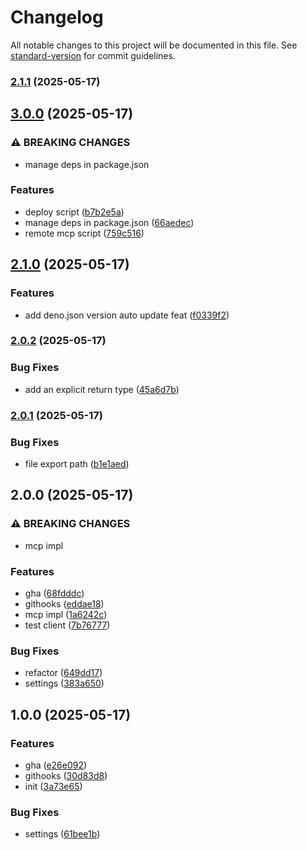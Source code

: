 # Changelog

All notable changes to this project will be documented in this file. See [standard-version](https://github.com/conventional-changelog/standard-version) for commit guidelines.

### [2.1.1](https://github.com/sakupi01/mcp-saba/compare/v3.0.0...v2.1.1) (2025-05-17)

## [3.0.0](https://github.com/sakupi01/mcp-saba/compare/v2.1.0...v3.0.0) (2025-05-17)


### ⚠ BREAKING CHANGES

* manage deps in package.json

### Features

* deploy script ([b7b2e5a](https://github.com/sakupi01/mcp-saba/commit/b7b2e5a7ee8ac08c9664552a04ac52b63565fda5))
* manage deps in package.json ([66aedec](https://github.com/sakupi01/mcp-saba/commit/66aedec1738535e2c54ac0554caaacd4d395e0df))
* remote mcp script ([759c516](https://github.com/sakupi01/mcp-saba/commit/759c51675ceec81663e1bb5cbf1b6ddc98891d1a))

## [2.1.0](https://github.com/sakupi01/mcp-saba/compare/v2.0.2...v2.1.0) (2025-05-17)


### Features

* add deno.json version auto update feat ([f0339f2](https://github.com/sakupi01/mcp-saba/commit/f0339f2e5843075fbe5f39d6b8c38801c720f377))

### [2.0.2](https://github.com/sakupi01/mcp-saba/compare/v2.0.1...v2.0.2) (2025-05-17)


### Bug Fixes

* add an explicit return type ([45a6d7b](https://github.com/sakupi01/mcp-saba/commit/45a6d7b7f9bd389eb35c40870ab2463e0ba892b2))

### [2.0.1](https://github.com/sakupi01/mcp-saba/compare/v2.0.0...v2.0.1) (2025-05-17)


### Bug Fixes

* file export path ([b1e1aed](https://github.com/sakupi01/mcp-saba/commit/b1e1aed7c01595468893c1e6bda846b6ea84527f))

## 2.0.0 (2025-05-17)


### ⚠ BREAKING CHANGES

* mcp impl

### Features

* gha ([68fdddc](https://github.com/sakupi01/mcp-saba/commit/68fdddc9f12b68160613c05fdd4f1a121fb76da4))
* githooks ([eddae18](https://github.com/sakupi01/mcp-saba/commit/eddae18247b4944bd092941f2b77001bdaf23cee))
* mcp impl ([1a6242c](https://github.com/sakupi01/mcp-saba/commit/1a6242c106167e872bb6f817caa4cb5b59303036))
* test client ([7b76777](https://github.com/sakupi01/mcp-saba/commit/7b7677741e2768eb5c7dda4d1042587757ff72af))


### Bug Fixes

* refactor ([649dd17](https://github.com/sakupi01/mcp-saba/commit/649dd17184086e401819a0f5322f892c85c7da64))
* settings ([383a650](https://github.com/sakupi01/mcp-saba/commit/383a6502dc830ee38b032ad56c03bd14e371ebac))

## 1.0.0 (2025-05-17)


### Features

* gha ([e26e092](https://github.com/sakupi01/mcp-saba/commit/e26e0929cf91f54fd6b7e26241f84f31f2df618e))
* githooks ([30d83d8](https://github.com/sakupi01/mcp-saba/commit/30d83d85024f62dbb6307a8fab6c4662ade527cf))
* init ([3a73e65](https://github.com/sakupi01/mcp-saba/commit/3a73e65ce338d1c832ccaa53cce6bf093ae18746))


### Bug Fixes

* settings ([61bee1b](https://github.com/sakupi01/mcp-saba/commit/61bee1bdf3fa9fdb43a5aa0cac8248817b41d403))
